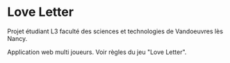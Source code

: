 # Love Letter

Projet étudiant L3 faculté des sciences et technologies de Vandoeuvres lès Nancy.

Application web multi joueurs.
Voir règles du jeu "Love Letter".
